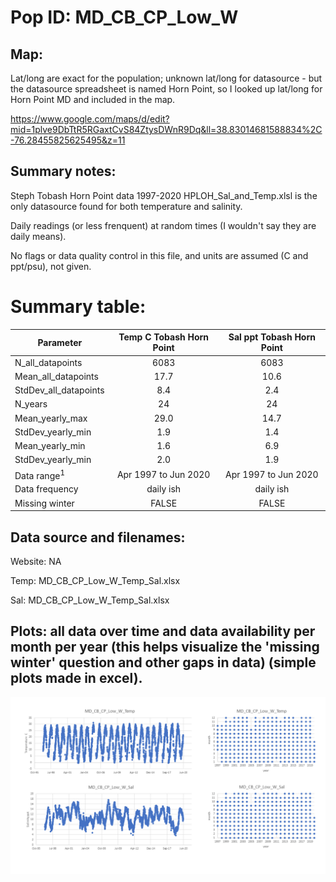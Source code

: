 # Pop ID: MD_CB_CP_Low_W

## Map: 

Lat/long are exact for the population; unknown lat/long for datasource - but the datasource spreadsheet is named Horn Point, so I looked up lat/long for Horn Point MD and included in the map.

https://www.google.com/maps/d/edit?mid=1plve9DbTtR5RGaxtCvS84ZtysDWnR9Dq&ll=38.83014681588834%2C-76.28455825625495&z=11

## Summary notes:

Steph Tobash Horn Point data 1997-2020 HPLOH_Sal_and_Temp.xlsl is the only datasource found for both temperature and salinity.

Daily readings (or less frenquent) at random times (I wouldn't say they are daily means).

No flags or data quality control in this file, and units are assumed (C and ppt/psu), not given. 

# Summary table:

| Parameter             | Temp C Tobash Horn Point | Sal ppt Tobash Horn Point | 
| ----------------------| :----------------------: | :-----------------------: | 
| N_all_datapoints      |   6083                   |             6083          |  
| Mean_all_datapoints   |    17.7                  |             10.6          |
| StdDev_all_datapoints |     8.4                  |              2.4          |
| N_years               |     24                   |              24           |
| Mean_yearly_max       |     29.0                 |              14.7         |
| StdDev_yearly_min     |      1.9                 |                  1.4      |
| Mean_yearly_min       |      1.6                 |                 6.9       |
| StdDev_yearly_min     |      2.0                 |         1.9               |
| Data range<sup>1</sup>|  Apr 1997 to Jun 2020    |   Apr 1997 to Jun 2020    |
| Data frequency        |    daily ish             |   daily ish               |
| Missing winter        |    FALSE                 |       FALSE               |

 
## Data source and filenames:

Website: NA

Temp: MD_CB_CP_Low_W_Temp_Sal.xlsx

Sal: MD_CB_CP_Low_W_Temp_Sal.xlsx

## Plots: all data over time and data availability per month per year (this helps visualize the 'missing winter' question and other gaps in data) (simple plots made in excel).

![MD_CB_CP_Low_W_summary_plots](../img/MD_CB_CP_Low_W_summary_plots.png)

